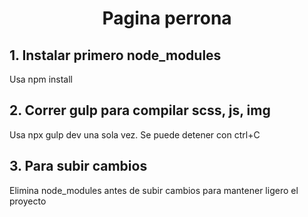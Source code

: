 <h1 align="center"> Pagina perrona </h1>
<h2>1. Instalar primero node_modules</h2>
<p>Usa npm install</p>
<h2>2. Correr gulp para compilar scss, js, img</h2>
<p>Usa npx gulp dev una sola vez. Se puede detener con ctrl+C</p>
<h2>3. Para subir cambios</h2>
<p>Elimina node_modules antes de subir cambios para mantener ligero el proyecto</p>
